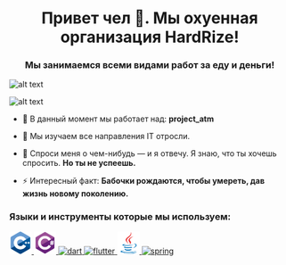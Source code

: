 <h1 align="center">Привет чел 👋. Мы охуенная организация HardRize!</h1>
<h3 align="center">Мы занимаемся всеми видами работ за еду и деньги!</h3>

![alt text](https://www.recreoviral.com/wp-content/uploads/2015/12/Fotografías-más-divertidas-de-animales-2015-1.jpg)

![alt text](https://i.imgur.com/10CVPsI.jpeg)

- 🔭 В данный момент мы работает над: **project_atm**

- 🌱 Мы изучаем все направления IT отросли.

- 💬 Спроси меня о чем-нибудь — и я отвечу. Я знаю, что ты хочешь спросить. **Но ты не успеешь.**

- ⚡ Интересный факт: **Бабочки рождаются, чтобы умереть, дав жизнь новому поколению.**


<h3 align="left">Языки и инструменты которые мы используем:</h3>
<p align="left"> <a href="https://www.w3schools.com/cpp/" target="_blank" rel="noreferrer"> <img src="https://raw.githubusercontent.com/devicons/devicon/master/icons/cplusplus/cplusplus-original.svg" alt="cplusplus" width="40" height="40"/> </a> <a href="https://www.w3schools.com/cs/" target="_blank" rel="noreferrer"> <img src="https://raw.githubusercontent.com/devicons/devicon/master/icons/csharp/csharp-original.svg" alt="csharp" width="40" height="40"/> </a> <a href="https://dart.dev" target="_blank" rel="noreferrer"> <img src="https://www.vectorlogo.zone/logos/dartlang/dartlang-icon.svg" alt="dart" width="40" height="40"/> </a> <a href="https://flutter.dev" target="_blank" rel="noreferrer"> <img src="https://www.vectorlogo.zone/logos/flutterio/flutterio-icon.svg" alt="flutter" width="40" height="40"/> </a> <a href="https://www.java.com" target="_blank" rel="noreferrer"> <img src="https://raw.githubusercontent.com/devicons/devicon/master/icons/java/java-original.svg" alt="java" width="40" height="40"/> </a> <a href="https://spring.io/" target="_blank" rel="noreferrer"> <img src="https://www.vectorlogo.zone/logos/springio/springio-icon.svg" alt="spring" width="40" height="40"/> </a> </p>
